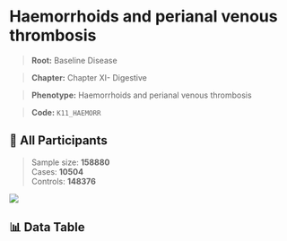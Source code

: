 # Haemorrhoids and perianal venous thrombosis

> **Root:** Baseline Disease  

> **Chapter:** Chapter XI- Digestive  

> **Phenotype:** Haemorrhoids and perianal venous thrombosis  

> **Code:** `K11_HAEMORR`

## 🧪 All Participants  
> Sample size: **158880**  
> Cases: **10504**  
> Controls: **148376**
<img src="/Sensitive/Figures/ALL/Incidence/K11_HAEMORR.png"/>

## 📊 Data Table
<CsvTableMRF src="/Sensitive/Data/ALL/Incidence/COX_K11_HAEMORR.csv"/>

